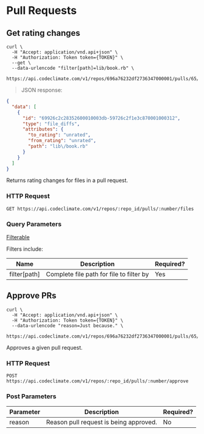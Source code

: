 # Pull Requests

## Get rating changes

```shell
curl \
  -H "Accept: application/vnd.api+json" \
  -H "Authorization: Token token={TOKEN}" \
  --get \
  --data-urlencode "filter[path]=lib/book.rb" \
  https://api.codeclimate.com/v1/repos/696a76232df2736347000001/pulls/65/files
```

> JSON response:

```json
{
  "data": [
    {
      "id": "69926c2c28352600010003db-59726c2f1e3c870001000312",
      "type": "file_diffs",
      "attributes": {
        "to_rating": "unrated",
        "from_rating": "unrated",
        "path": "lib\/book.rb"
      }
    }
  ]
}
```

Returns rating changes for files in a pull request.

### HTTP Request

`GET https://api.codeclimate.com/v1/repos/:repo_id/pulls/:number/files`

### Query Parameters

[Filterable](#collection-filtering)

Filters include:

| Name | Description | Required? |
| ---- | ----------- | --------- |
| filter[path] | Complete file path for file to filter by | Yes |

## Approve PRs

```shell
curl \
  -H "Accept: application/vnd.api+json" \
  -H "Authorization: Token token={TOKEN}" \
  --data-urlencode "reason=Just because." \
  https://api.codeclimate.com/v1/repos/696a76232df2736347000001/pulls/65/approve
```

Approves a given pull request.

### HTTP Request

`POST https://api.codeclimate.com/v1/repos/:repo_id/pulls/:number/approve`

### Post Parameters

| Parameter | Description | Required? |
| --------- | ----------- | --------- |
| reason    | Reason pull request is being approved. | No |
